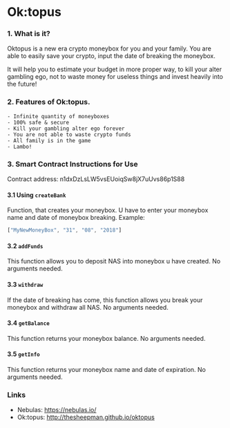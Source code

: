 # Ok:topus

### 1. What is it?

Oktopus is a new era crypto moneybox for you and your family. You are able to easily save your crypto, input the date of breaking the moneybox. 

It will help you to estimate your budget in more proper way, to kill your alter gambling ego, not to waste money for useless things and invest heavily into the future!


### 2. Features of Ok:topus.
```
- Infinite quantity of moneyboxes
- 100% safe & secure
- Kill your gambling alter ego forever
- You are not able to waste crypto funds
- All family is in the game
- Lambo!
```

### 3. Smart Contract Instructions for Use

Contract address: n1dxDzLsLW5vsEUoiqSw8jX7uUvs86p1S88

#### 3.1 Using `createBank`

Function, that creates your moneybox. U have to enter your moneybox name and date of moneybox breaking. Example:
```js
["MyNewMoneyBox", "31", "08", "2018"]
```
#### 3.2 `addFunds`
 
This function allows you to deposit NAS into moneybox u have created. No arguments needed.

#### 3.3 `withdraw`
 
If the date of breaking has come, this function allows you break your moneybox and withdraw all NAS. No arguments needed.

#### 3.4 `getBalance`
 
This function returns your moneybox balance. No arguments needed.

#### 3.5 `getInfo`
 
This function returns your moneybox name and date of expiration. No arguments needed.

### Links

- Nebulas: https://nebulas.io/
- Ok:topus: http://thesheepman.github.io/oktopus